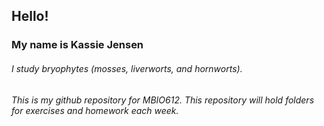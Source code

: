 ## Hello! 
### My name is Kassie Jensen
###### I study _bryophytes_ (mosses, liverworts, and hornworts).


###### This is my *github repository* for MBIO612. This repository will hold folders for exercises and homework each week. 


 
